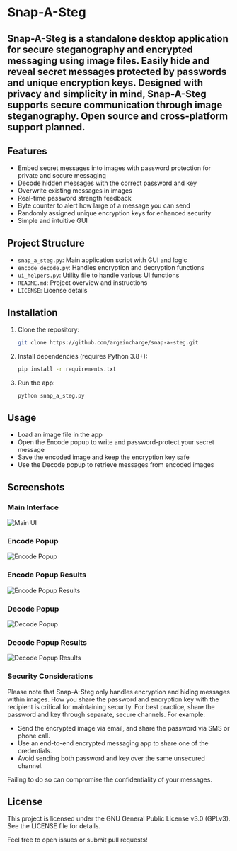 # Snap-A-Steg

Snap-A-Steg is a standalone desktop application for secure steganography and encrypted messaging using image files. 
Easily hide and reveal secret messages protected by passwords and unique encryption keys. 
Designed with privacy and simplicity in mind, Snap-A-Steg supports secure communication through image steganography. Open source and cross-platform support planned.
---
## Features

- Embed secret messages into images with password protection for private and secure messaging
- Decode hidden messages with the correct password and key  
- Overwrite existing messages in images  
- Real-time password strength feedback
- Byte counter to alert how large of a message you can send
- Randomly assigned unique encryption keys for enhanced security
- Simple and intuitive GUI


## Project Structure
- `snap_a_steg.py`: Main application script with GUI and logic
- `encode_decode.py`: Handles encryption and decryption functions
- `ui_helpers.py`: Utility file to handle various UI functions
- `README.md`: Project overview and instructions
- `LICENSE`: License details



## Installation

1. Clone the repository:  
   ```bash
   git clone https://github.com/argeincharge/snap-a-steg.git
   ```
2. Install dependencies (requires Python 3.8+):
   ```bash
   pip install -r requirements.txt
   ```
3. Run the app:
   ```bash
   python snap_a_steg.py
   ```

## Usage
- Load an image file in the app
- Open the Encode popup to write and password-protect your secret message
- Save the encoded image and keep the encryption key safe
- Use the Decode popup to retrieve messages from encoded images

## Screenshots

### Main Interface
![Main UI](screenshots/welcome_screen.png)

### Encode Popup
![Encode Popup](screenshots/encode_popup.png)

### Encode Popup Results
![Encode Popup Results](screenshots/encode_popup_encoded.png)

### Decode Popup
![Decode Popup](screenshots/decode_popup.png)

### Decode Popup Results
![Decode Popup Results](screenshots/decode_popup_decoded.png)


### Security Considerations

Please note that Snap-A-Steg only handles encryption and hiding messages within images. How you share the password and encryption key with the recipient is critical for maintaining security. For best practice, share the password and key through separate, secure channels. For example:

- Send the encrypted image via email, and share the password via SMS or phone call.  
- Use an end-to-end encrypted messaging app to share one of the credentials.  
- Avoid sending both password and key over the same unsecured channel.

Failing to do so can compromise the confidentiality of your messages.
  

## License
This project is licensed under the GNU General Public License v3.0 (GPLv3). See the LICENSE file for details.


Feel free to open issues or submit pull requests!

